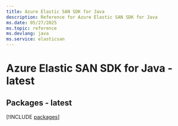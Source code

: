 ```yaml
---
title: Azure Elastic SAN SDK for Java
description: Reference for Azure Elastic SAN SDK for Java
ms.date: 05/27/2025
ms.topic: reference
ms.devlang: java
ms.service: elasticsan
---
```

# Azure Elastic SAN SDK for Java - latest
## Packages - latest
[!INCLUDE [packages](elastic-san-index.md)]